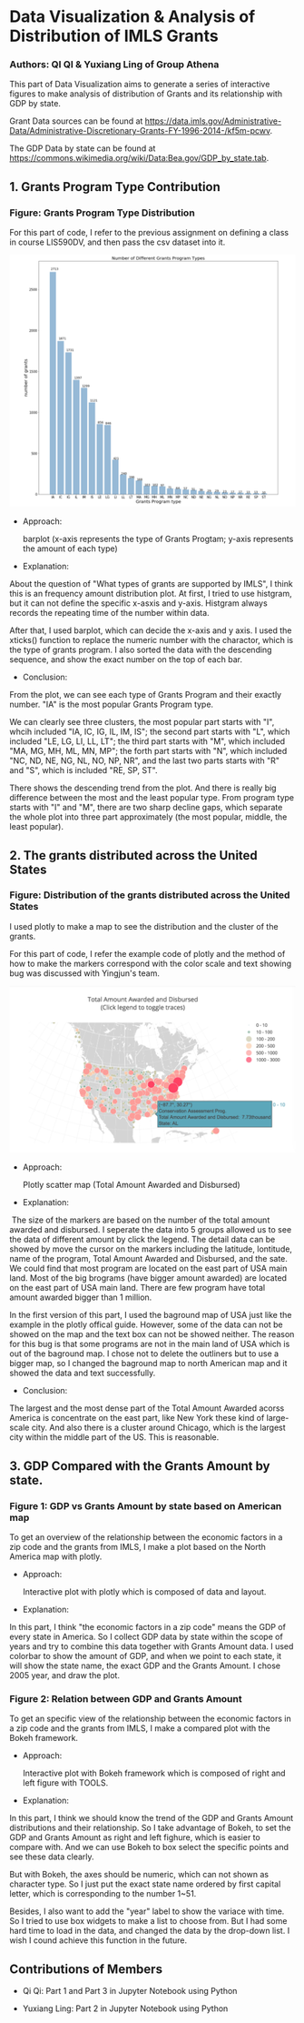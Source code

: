 # Data Visualization & Analysis of Distribution of IMLS Grants
### Authors: QI QI & Yuxiang Ling of Group Athena

This part of Data Visualization aims to generate a series of interactive figures to make analysis of distribution of Grants and its relationship with GDP by state. 

Grant Data sources can be found at https://data.imls.gov/Administrative-Data/Administrative-Discretionary-Grants-FY-1996-2014-/kf5m-pcwv.

The GDP Data by state can be found at https://commons.wikimedia.org/wiki/Data:Bea.gov/GDP_by_state.tab. 

## 1. Grants Program Type Contribution

### Figure: Grants Program Type Distribution
For this part of code, I refer to the previous assignment on defining a class in course LIS590DV, and then pass the csv dataset into it.

![Grants Program Type Distribution](https://github.com/huilyu2/project-spring2017/blob/master/part2/Output%20Images/Grants%20Program%20Type%20Distribution.png)

* Approach: 

  barplot (x-axis represents the type of Grants Progtam; y-axis represents the amount of each type)

* Explanation: 

 About the question of "What types of grants are supported by IMLS", I think this is an frequency amount distribution plot. At first, I tried to use histgram, but it can not define the specific x-asxis and y-axis. Histgram always records the repeating time of the number within data.
 
 After that, I used barplot, which can decide the x-axis and y axis. I used the xticks() function to replace the numeric number with the charactor, which is the type of grants program. I also sorted the data with the descending sequence, and show the exact number on the top of each bar.
 
 * Conclusion:
 
 From the plot, we can see each type of Grants Program and their exactly number. "IA" is the most popular Grants Program type.
 
 We can clearly see three clusters, the most popular part starts with "I", whcih included "IA, IC, IG, IL, IM, IS"; the second part starts with "L", which included "LE, LG, LI, LL, LT"; the third part starts with "M", which included "MA, MG, MH, ML, MN, MP"; the forth part starts with "N", which included "NC, ND, NE, NG, NL, NO, NP, NR", and the last two parts starts with "R" and "S", which is included "RE, SP, ST". 
 
 There shows the descending trend from the plot. And there is really big difference between the most and the least popular type. From program type starts with "I" and "M", there are two sharp decline gaps, which separate the whole plot into three part approximately (the most popular, middle, the least popular).


## 2. The grants distributed across the United States

### Figure: Distribution of the grants distributed across the United States

I used plotly to make a map to see the distribution and the cluster of the grants.

For this part of code, I refer the example code of plotly and the method of how to make the markers correspond with the color scale and text showing bug was discussed with Yingjun's team.

![Grants Program Type Distribution](https://github.com/huilyu2/project-spring2017/blob/master/part2/Output%20Images/Out%20put%20of%20Part3%20Q2)

* Approach: 

  Plotly scatter map (Total Amount Awarded and Disbursed)

* Explanation: 

  The size of the markers are based on the number of the total amount awarded and disbursed. I seperate the data into 5 groups allowed us to see the data of different amount by click the legend. The detail data can be showed by move the cursor on the markers including the latitude, lontitude, name of the program, Total Amount Awarded and Disbursed, and the sate. We could find that most program are located on the east part of USA main land. Most of the big brograms (have bigger amount awarded) are located on the east part of USA main land. There are few program have total amount awarded bigger than 1 million.
  
 In the first version of this part, I used the baground map of USA just like the example in the plotly offical guide. However, some of the data can not be showed on the map and the text box can not be showed neither. The reason for this bug is that some programs are not in the main land of USA which is out of the baground map. I chose not to delete the outliners but to use a bigger map, so I changed the baground map to north American map and it showed the data and text successfully. 
 
 * Conclusion: 
 
 The largest and the most dense part of the Total Amount Awarded acorss America is concentrate on the east part, like New York these kind of large-scale city. And also there is a cluster around Chicago, which is the largest city within the middle part of the US. This is reasonable.
 
## 3. GDP Compared with the Grants Amount by state.

### Figure 1: GDP vs Grants Amount by state based on American map
To get an overview of the relationship between the economic factors in a zip code and the grants from IMLS, I make a plot based on the North America map with plotly.

* Approach: 

  Interactive plot with plotly which is composed of data and layout.

* Explanation: 

 In this part, I think "the economic factors in a zip code" means the GDP of every state in America. So I collect GDP data by state within the scope of years and try to combine this data together with Grants Amount data.
 I used colorbar to show the amount of GDP, and when we point to each state, it will show the state name, the exact GDP and the Grants Amount. I chose 2005 year, and draw the plot.

### Figure 2: Relation between GDP and Grants Amount
To get an specific view of the relationship between the economic factors in a zip code and the grants from IMLS, I make a compared plot with the Bokeh framework.

* Approach: 

  Interactive plot with Bokeh framework which is composed of right and left figure with TOOLS.

* Explanation: 

 In this part, I think we should know the trend of the GDP and Grants Amount distributions and their relationship. So I take advantage of Bokeh, to set the GDP and Grants Amount as right and left fighure, which is easier to compare with.
 And we can use Bokeh to box select the specific points and see these data clearly. 
 
 But with Bokeh, the axes should be numeric, which can not shown as character type. So I just put the exact state name ordered by first capital letter, which is corresponding to the number 1~51. 
 
 Besides, I also want to add the "year" label to show the variace with time. So I tried to use box widgets to make a list to choose from. But I had some hard time to load in the data, and changed the data by the drop-down list. I wish I cound achieve this function in the future.

## Contributions of Members

* Qi Qi: 
  Part 1 and Part 3 in Jupyter Notebook using Python  

* Yuxiang Ling:
 Part 2 in Jupyter Notebook using Python
